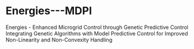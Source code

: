 # Energies---MDPI
 Energies - Enhanced Microgrid Control through Genetic Predictive Control Integrating Genetic Algorithms with Model Predictive Control for Improved Non-Linearity and Non-Convexity Handling
